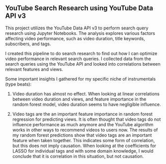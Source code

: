 ## YouTube Search Research using YouTube Data API v3
This project utilizes the YouTube Data API v3 to perform search query research using Jupyter Notebooks. The analysis explores various factors affecting video performance, such as video duration, title keywords, subscribers, and tags.

I created this pipeline to do search research to find out how I can optimize video performance in relevant search queries. I collected data from the search queries using the YouTube API and looked into correlations between relevant features and views.

Some important insights I gathered for my specific niche of instrumentals (type beats):
1. Video duration has almost no effect.
When looking at linear correlations between video duration and views, and feature importance in the random forest model, video duration seems to have negligible influence.

2. Video tags are the an important feature importance in random forest regression for predicting views.
It is often thought that video tags do not influence performance as much anymore and the YouTube algorithm works in other ways to recommend videos to users now. The results of my random forest predictions show that video tags are an important feature when taken together. This indicates some form of correlation, but this does not imply causation. When looking at the coefficients for LASSO for individual tags and with some domain knowledge, I would conclude that it is correlation in this situation, but not causation.

